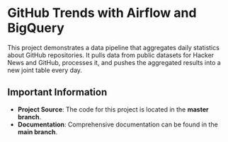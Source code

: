 # GitHub Trends with Airflow and BigQuery

This project demonstrates a data pipeline that aggregates daily statistics about GitHub repositories. It pulls data from public datasets for Hacker News and GitHub, processes it, and pushes the aggregated results into a new joint table every day. 

## Important Information

- **Project Source**: The code for this project is located in the **master branch**.
- **Documentation**: Comprehensive documentation can be found in the **main branch**.
